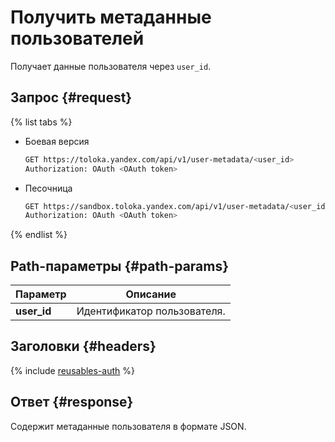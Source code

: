 # Получить метаданные пользователей

Получает данные пользователя через `user_id`.

## Запрос {#request}

{% list tabs %}

- Боевая версия

    ```bash
    GET https://toloka.yandex.com/api/v1/user-metadata/<user_id>
    Authorization: OAuth <OAuth token>
    ```

- Песочница

    ```bash
    GET https://sandbox.toloka.yandex.com/api/v1/user-metadata/<user_id>
    Authorization: OAuth <OAuth token>
    ```

{% endlist %}

## Path-параметры {#path-params}

Параметр | Описание
----- | -----
**user_id** | Идентификатор пользователя.

## Заголовки {#headers}

{% include [reusables-auth](../_includes/reusables/id-reusables/auth.md) %}

## Ответ {#response}

Содержит метаданные пользователя в формате JSON.